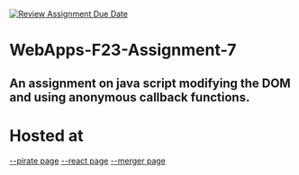 [![Review Assignment Due Date](https://classroom.github.com/assets/deadline-readme-button-24ddc0f5d75046c5622901739e7c5dd533143b0c8e959d652212380cedb1ea36.svg)](https://classroom.github.com/a/Kv-XePEp)
# WebApps-F23-Assignment-7
An assignment on java script modifying the DOM and using anonymous callback functions.
------
# Hosted at
[--pirate page](https://44-563-webapps-f23.github.io/44563-webapps-f23-assignment7-allugarisowmya/pirate.html)
[--react page](https://44-563-webapps-f23.github.io/44563-webapps-f23-assignment7-allugarisowmya/react.html)
[--merger page](https://44-563-webapps-f23.github.io/44563-webapps-f23-assignment7-allugarisowmya/merger.html)

